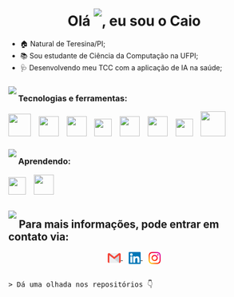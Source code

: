 <h1 align="center" dir="auto">Olá <img src="https://raw.githubusercontent.com/nixin72/nixin72/master/wave.gif" height="35px" style="max-width: 100%; display: inline-block;" data-target="animated-image.originalImage">, eu sou o Caio</h1>

- 🏠 Natural de Teresina/PI;
- 📚 Sou estudante de Ciência da Computação na UFPI;
- 🩺 Desenvolvendo meu TCC com a aplicação de IA na saúde;

### <img src="https://camo.githubusercontent.com/beb64ff21c883e318e4f5db5231c2ba4175705bea1c9249e82a41ab375db4f75/68747470733a2f2f6d65646961322e67697068792e636f6d2f6d656469612f51737347456d706b79454f684243623765312f67697068792e6769663f6369643d656366303565343761306e336769316266716e74716d6f62386739616964316f796a327772336473336d67373030626c267269643d67697068792e676966" height="30px" data-canonical-src="https://media2.giphy.com/media/QssGEmpkyEOhBCb7e1/giphy.gif?cid=ecf05e47a0n3gi1bfqntqmob8g9aid1oyj2wr3ds3mg700bl&amp;rid=giphy.gif" style="max-width: 100%; display: inline-block;" data-target="animated-image.originalImage"> Tecnologias e ferramentas:

<i class="devicon-git-plain colored"></i>
<img src="https://cdn.jsdelivr.net/gh/devicons/devicon/icons/mysql/mysql-original-wordmark.svg" width="45px" height="45px"/> &nbsp;&nbsp;
<img src="https://cdn.jsdelivr.net/gh/devicons/devicon/icons/css3/css3-original-wordmark.svg" width="40px" height="40px"/> &nbsp;&nbsp;
<img src="https://cdn.jsdelivr.net/gh/devicons/devicon/icons/html5/html5-original-wordmark.svg" width="40px" height="40px"/> &nbsp;&nbsp;
<img src="https://cdn.jsdelivr.net/gh/devicons/devicon/icons/git/git-original.svg" width="35px" height="35px"/> &nbsp;&nbsp;
<img src="https://cdn.jsdelivr.net/gh/devicons/devicon/icons/linux/linux-original.svg" width="40px" height="40px"/> &nbsp;&nbsp;
<img src="https://cdn.jsdelivr.net/gh/devicons/devicon/icons/java/java-original.svg" width="40px" height="40px"/> &nbsp;&nbsp;
<img src="https://cdn.jsdelivr.net/gh/devicons/devicon/icons/django/django-plain.svg" width="35px" height="35px"/> &nbsp;&nbsp;
<img src="https://cdn.jsdelivr.net/gh/devicons/devicon/icons/flask/flask-original-wordmark.svg" width="50px" height="50px"/>

### <img src="https://camo.githubusercontent.com/beb64ff21c883e318e4f5db5231c2ba4175705bea1c9249e82a41ab375db4f75/68747470733a2f2f6d65646961322e67697068792e636f6d2f6d656469612f51737347456d706b79454f684243623765312f67697068792e6769663f6369643d656366303565343761306e336769316266716e74716d6f62386739616964316f796a327772336473336d67373030626c267269643d67697068792e676966" height="30px" data-canonical-src="https://media2.giphy.com/media/QssGEmpkyEOhBCb7e1/giphy.gif?cid=ecf05e47a0n3gi1bfqntqmob8g9aid1oyj2wr3ds3mg700bl&amp;rid=giphy.gif" style="max-width: 100%; display: inline-block;" data-target="animated-image.originalImage">  Aprendendo:

<i class="devicon-git-plain colored"></i>
<img src="https://cdn.jsdelivr.net/gh/devicons/devicon/icons/javascript/javascript-plain.svg" width="35px" height="35px"/> &nbsp;&nbsp;
<img src="https://cdn.jsdelivr.net/gh/devicons/devicon/icons/docker/docker-original-wordmark.svg" width="40px" height="40px"/>

## <img src="https://raw.githubusercontent.com/ShahriarShafin/ShahriarShafin/main/Assets/handshake.gif" height="35px" style="max-width: 100%; display: inline-block;" data-target="animated-image.originalImage"> Para mais informações, pode entrar em contato via:

<div align="center" dir="auto">
  <a href="mailto:contato@franciscocaiof@gmail.com" target="_blank">
    <img align="center" alt="TienHuynh-TN | Gmail" width="26px" src="https://github.com/SatYu26/SatYu26/raw/master/Assets/Gmail.svg" style="max-width: 100%;">
  </a> &nbsp;&nbsp;
  <a href="https://www.linkedin.com/in/caiofeitos4/" rel="nofollow" target="_blank">
    <img align="center" alt="TienHuynh-TN | Linkedin" width="24px" src="https://github.com/SatYu26/SatYu26/raw/master/Assets/Linkedin.svg" style="max-width: 100%;">
  </a> &nbsp;&nbsp;
  <a href="https://www.instagram.com/caiofeitos4/" rel="nofollow">
    <img align="center" alt="TienHuynh-TN | Instagram" width="24px" src="https://github.com/SatYu26/SatYu26/raw/master/Assets/Instagram.svg" style="max-width: 100%;">
  </a>
</div>

##
<pre><span class="pl-k">&gt;</span> Dá uma olhada nos repositórios 👇</pre>












